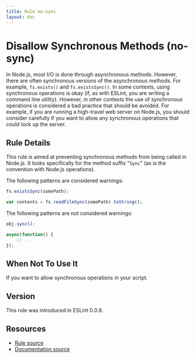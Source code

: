 ```yaml
---
title: Rule no-sync
layout: doc
---
```

<!-- Note: No pull requests accepted for this file. See README.md in the root directory for details. -->
# Disallow Synchronous Methods (no-sync)

In Node.js, most I/O is done through asynchronous methods. However, there are often synchronous versions of the asynchronous methods. For example, `fs.exists()` and `fs.existsSync()`. In some contexts, using synchronous operations is okay (if, as with ESLint, you are writing a command line utility). However, in other contexts the use of synchronous operations is considered a bad practice that should be avoided. For example, if you are running a high-travel web server on Node.js, you should consider carefully if you want to allow any synchronous operations that could lock up the server.

## Rule Details

This rule is aimed at preventing synchronous methods from being called in Node.js. It looks specifically for the method suffix "`Sync`" (as is the convention with Node.js operations).

The following patterns are considered warnings:

```js
fs.existsSync(somePath);

var contents = fs.readFileSync(somePath).toString();
```

The following patterns are not considered warnings:

```js
obj.sync();

async(function() {
    // ...
});
```

## When Not To Use It

If you want to allow synchronous operations in your script.

## Version

This rule was introduced in ESLint 0.0.9.

## Resources

* [Rule source](https://github.com/eslint/eslint/tree/master/lib/rules/no-sync.js)
* [Documentation source](https://github.com/eslint/eslint/tree/master/docs/rules/no-sync.md)

